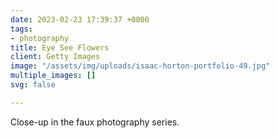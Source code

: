 ```yaml
---
date: 2023-02-23 17:39:37 +0000
tags:
- photography
title: Eye See Flowers
client: Getty Images
image: "/assets/img/uploads/isaac-horton-portfolio-49.jpg"
multiple_images: []
svg: false

---
```

Close-up in the faux photography series.